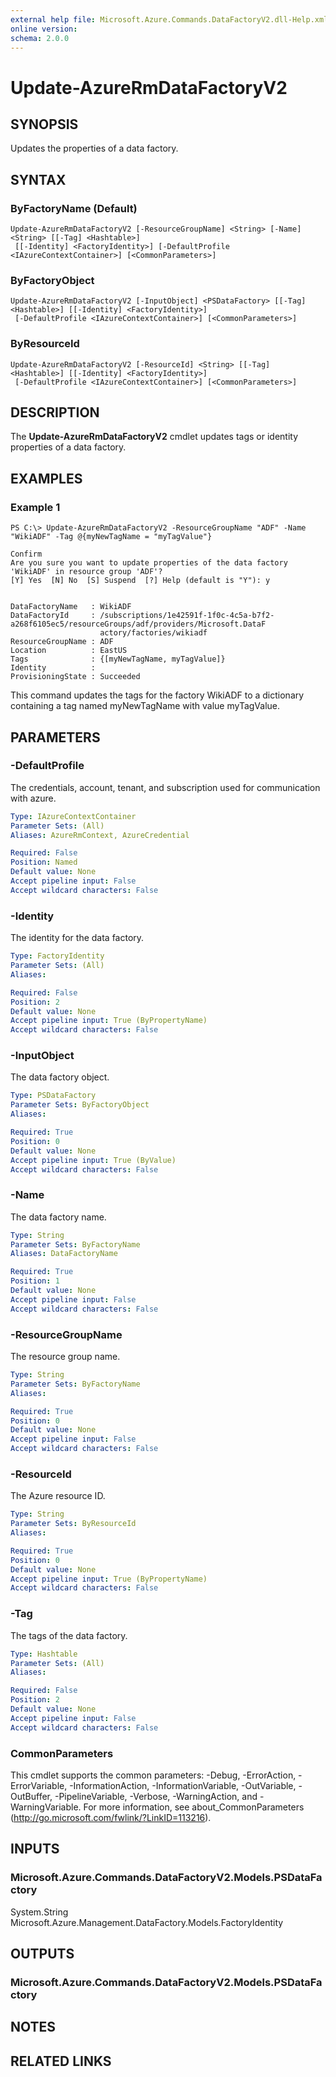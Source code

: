 ```yaml
---
external help file: Microsoft.Azure.Commands.DataFactoryV2.dll-Help.xml
online version: 
schema: 2.0.0
---
```


# Update-AzureRmDataFactoryV2

## SYNOPSIS
Updates the properties of a data factory.

## SYNTAX

### ByFactoryName (Default)
```
Update-AzureRmDataFactoryV2 [-ResourceGroupName] <String> [-Name] <String> [[-Tag] <Hashtable>]
 [[-Identity] <FactoryIdentity>] [-DefaultProfile <IAzureContextContainer>] [<CommonParameters>]
```

### ByFactoryObject
```
Update-AzureRmDataFactoryV2 [-InputObject] <PSDataFactory> [[-Tag] <Hashtable>] [[-Identity] <FactoryIdentity>]
 [-DefaultProfile <IAzureContextContainer>] [<CommonParameters>]
```

### ByResourceId
```
Update-AzureRmDataFactoryV2 [-ResourceId] <String> [[-Tag] <Hashtable>] [[-Identity] <FactoryIdentity>]
 [-DefaultProfile <IAzureContextContainer>] [<CommonParameters>]
```

## DESCRIPTION
The **Update-AzureRmDataFactoryV2** cmdlet updates tags or identity properties of a data factory.

## EXAMPLES

### Example 1
```
PS C:\> Update-AzureRmDataFactoryV2 -ResourceGroupName "ADF" -Name "WikiADF" -Tag @{myNewTagName = "myTagValue"}

Confirm
Are you sure you want to update properties of the data factory 'WikiADF' in resource group 'ADF'?
[Y] Yes  [N] No  [S] Suspend  [?] Help (default is "Y"): y


DataFactoryName   : WikiADF
DataFactoryId     : /subscriptions/1e42591f-1f0c-4c5a-b7f2-a268f6105ec5/resourceGroups/adf/providers/Microsoft.DataF
                    actory/factories/wikiadf
ResourceGroupName : ADF
Location          : EastUS
Tags              : {[myNewTagName, myTagValue]}
Identity          :
ProvisioningState : Succeeded
```

This command updates the tags for the factory WikiADF to a dictionary containing a tag named myNewTagName with value myTagValue.

## PARAMETERS

### -DefaultProfile
The credentials, account, tenant, and subscription used for communication with azure.

```yaml
Type: IAzureContextContainer
Parameter Sets: (All)
Aliases: AzureRmContext, AzureCredential

Required: False
Position: Named
Default value: None
Accept pipeline input: False
Accept wildcard characters: False
```

### -Identity
The identity for the data factory.

```yaml
Type: FactoryIdentity
Parameter Sets: (All)
Aliases: 

Required: False
Position: 2
Default value: None
Accept pipeline input: True (ByPropertyName)
Accept wildcard characters: False
```

### -InputObject
The data factory object.

```yaml
Type: PSDataFactory
Parameter Sets: ByFactoryObject
Aliases: 

Required: True
Position: 0
Default value: None
Accept pipeline input: True (ByValue)
Accept wildcard characters: False
```

### -Name
The data factory name.

```yaml
Type: String
Parameter Sets: ByFactoryName
Aliases: DataFactoryName

Required: True
Position: 1
Default value: None
Accept pipeline input: False
Accept wildcard characters: False
```

### -ResourceGroupName
The resource group name.

```yaml
Type: String
Parameter Sets: ByFactoryName
Aliases: 

Required: True
Position: 0
Default value: None
Accept pipeline input: False
Accept wildcard characters: False
```

### -ResourceId
The Azure resource ID.

```yaml
Type: String
Parameter Sets: ByResourceId
Aliases: 

Required: True
Position: 0
Default value: None
Accept pipeline input: True (ByPropertyName)
Accept wildcard characters: False
```

### -Tag
The tags of the data factory.

```yaml
Type: Hashtable
Parameter Sets: (All)
Aliases: 

Required: False
Position: 2
Default value: None
Accept pipeline input: False
Accept wildcard characters: False
```

### CommonParameters
This cmdlet supports the common parameters: -Debug, -ErrorAction, -ErrorVariable, -InformationAction, -InformationVariable, -OutVariable, -OutBuffer, -PipelineVariable, -Verbose, -WarningAction, and -WarningVariable. For more information, see about_CommonParameters (http://go.microsoft.com/fwlink/?LinkID=113216).

## INPUTS

### Microsoft.Azure.Commands.DataFactoryV2.Models.PSDataFactory
System.String
Microsoft.Azure.Management.DataFactory.Models.FactoryIdentity

## OUTPUTS

### Microsoft.Azure.Commands.DataFactoryV2.Models.PSDataFactory

## NOTES

## RELATED LINKS

